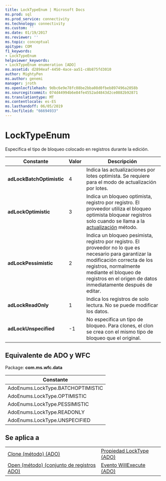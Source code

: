 ```yaml
---
title: LockTypeEnum | Microsoft Docs
ms.prod: sql
ms.prod_service: connectivity
ms.technology: connectivity
ms.custom: ''
ms.date: 01/19/2017
ms.reviewer: ''
ms.topic: conceptual
apitype: COM
f1_keywords:
- LockTypeEnum
helpviewer_keywords:
- LockTypeEnum enumeration [ADO]
ms.assetid: d2894eaf-4450-4ace-aa51-c8b875fd3010
author: MightyPen
ms.author: genemi
manager: jroth
ms.openlocfilehash: 9dbc6e9e78fc08be2bba08d0fbeb897496a2058b
ms.sourcegitcommit: 074d44994b6e84fe4552ad4843d2ce0882b92871
ms.translationtype: MT
ms.contentlocale: es-ES
ms.lasthandoff: 06/05/2019
ms.locfileid: "66694933"
---
```

# <a name="locktypeenum"></a>LockTypeEnum
Especifica el tipo de bloqueo colocado en registros durante la edición.  
  
|Constante|Valor|Descripción|  
|--------------|-----------|-----------------|  
|**adLockBatchOptimistic**|4|Indica las actualizaciones por lotes optimista. Se requiere para el modo de actualización por lotes.|  
|**adLockOptimistic**|3|Indica un bloqueo optimista, registro por registro. El proveedor utiliza el bloqueo optimista bloquear registros solo cuando se llama a la [actualización](../../../ado/reference/ado-api/update-method.md) método.|  
|**adLockPessimistic**|2|Indica un bloqueo pesimista, registro por registro. El proveedor no lo que es necesario para garantizar la modificación correcta de los registros, normalmente mediante el bloqueo de registros en el origen de datos inmediatamente después de editar.|  
|**adLockReadOnly**|1|Indica los registros de solo lectura. No se puede modificar los datos.|  
|**adLockUnspecified**|-1|No especifica un tipo de bloqueo. Para clones, el clon se crea con el mismo tipo de bloqueo que el original.|  
  
## <a name="adowfc-equivalent"></a>Equivalente de ADO y WFC  
 Package: **com.ms.wfc.data**  
  
|Constante|  
|--------------|  
|AdoEnums.LockType.BATCHOPTIMISTIC|  
|AdoEnums.LockType.OPTIMISTIC|  
|AdoEnums.LockType.PESSIMISTIC|  
|AdoEnums.LockType.READONLY|  
|AdoEnums.LockType.UNSPECIFIED|  
  
## <a name="applies-to"></a>Se aplica a  
  
|||  
|-|-|  
|[Clone (método) (ADO)](../../../ado/reference/ado-api/clone-method-ado.md)|[Propiedad LockType (ADO)](../../../ado/reference/ado-api/locktype-property-ado.md)|  
|[Open (método) (conjunto de registros ADO)](../../../ado/reference/ado-api/open-method-ado-recordset.md)|[Evento WillExecute (ADO)](../../../ado/reference/ado-api/willexecute-event-ado.md)|
